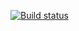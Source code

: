 [![Build status](https://ci.appveyor.com/api/projects/status/27deu50ly78p1pel?svg=true)](https://ci.appveyor.com/project/holyotter/aqahw2-2)